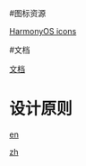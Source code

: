 #图标资源


[HarmonyOS icons](https://developer.harmonyos.com/en/design/harmonyos-icon/)

#文档

[文档](https://developer.harmonyos.com/cn/docs/documentation/doc-guides-V3/arkui-overview-0000001532577181-V3?catalogVersion=V3)

# 设计原则

[en](https://developer.harmonyos.com/en/docs/design/des-guides/overview-0000001053563071)

[zh](https://developer.harmonyos.com/cn/docs/design/des-guides/overview-0000001053563071)